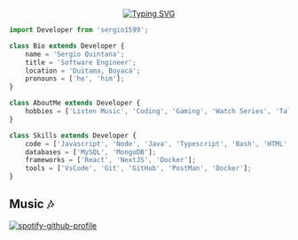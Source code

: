 <p align="center">
    <a href="https://git.io/typing-svg"><img src="https://readme-typing-svg.herokuapp.com?font=Fira+Code&size=22&pause=1000&color=8F6DAE&center=true&vCenter=true&multiline=true&width=1000&height=100&lines=Hello+World+%F0%9F%91%8B%F0%9F%8F%BB;I'm+Sergio+Quintana;I'm+currently+studying+Software+Engineer+at+the+UPTC" alt="Typing SVG" /></a>
</p>

```js
import Developer from 'sergio1599';

class Bio extends Developer {
    name = 'Sergio Quintana';
    title = 'Software Engineer';
    location = 'Duitama, Boyacá';
    pronouns = ['he', 'him'];
}

class AboutMe extends Developer {
    hobbies = ['Listen Music', 'Coding', 'Gaming', 'Watch Series', 'Talking'];
}

class Skills extends Developer {
    code = ['Javascript', 'Node', 'Java', 'Typescript', 'Bash', 'HTML', 'CSS'];
    databases = ['MySQL', 'MongoDB'];
    frameworks = ['React', 'NextJS', 'Docker'];
    tools = ['VsCode', 'Git', 'GitHub', 'PostMan', 'Docker'];
}
```


<h2> Music 🎶</h2>

[![spotify-github-profile](https://spotify-github-profile.vercel.app/api/view?uid=12125370035&cover_image=true&theme=novatorem)](https://spotify-github-profile.vercel.app/api/view?uid=12125370035&redirect=true)
